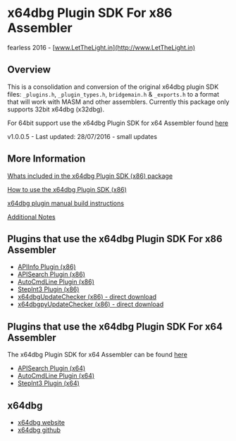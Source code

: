 # x64dbg Plugin SDK For x86 Assembler

fearless 2016 - [www.LetTheLight.in](http://www.LetTheLight.in)

## Overview

This is a consolidation and conversion of the original x64dbg plugin SDK files: `_plugins.h`, `_plugin_types.h`, `bridgemain.h` & `_exports.h` to a format that will work with MASM and other assemblers. Currently this package only supports 32bit x64dbg (x32dbg).

For 64bit support use the x64dbg Plugin SDK for x64 Assembler found [here](https://github.com/mrfearless/x64dbg-Plugin-SDK-For-x64-Assembler)

v1.0.0.5 - Last updated: 28/07/2016 - small updates

## More Information

[Whats included in the x64dbg Plugin SDK (x86) package](https://github.com/mrfearless/x64dbg-Plugin-SDK-For-x86-Assembler/wiki/Whats-included-in-the-x64dbg-Plugin-SDK-(x86)-package)

[How to use the x64dbg Plugin SDK (x86)](https://github.com/mrfearless/x64dbg-Plugin-SDK-For-x86-Assembler/wiki/How-to-use-the-x64dbg-Plugin-SDK-(x86))

[x64dbg plugin manual build instructions](https://github.com/mrfearless/x64dbg-Plugin-SDK-For-x86-Assembler/wiki/x64dbg-plugin-manual-build-instructions)

[Additional Notes](https://github.com/mrfearless/x64dbg-Plugin-SDK-For-x86-Assembler/wiki/Additional-Notes)

## Plugins that use the x64dbg Plugin SDK For x86 Assembler

* [APIInfo Plugin (x86)](https://github.com/mrfearless/APIInfo-Plugin-x86)
* [APISearch Plugin (x86)](https://github.com/mrfearless/APISearch-Plugin-x86)
* [AutoCmdLine Plugin (x86)](https://github.com/mrfearless/AutoCmdLine-Plugin-x86)
* [StepInt3 Plugin (x86)](https://github.com/mrfearless/StepInt3-Plugin-x86)
* [x64dbgUpdateChecker (x86) - direct download](https://dl.dropboxusercontent.com/u/17077376/x64dbg%20Plugins/x64dbgUpdateChecker.zip)
* [x64dbgpyUpdateChecker (x86) - direct download](https://dl.dropboxusercontent.com/u/17077376/x64dbg%20Plugins/x64dbgpyUpdateChecker.zip)


## Plugins that use the x64dbg Plugin SDK For x64 Assembler

The x64dbg Plugin SDK for x64 Assembler can be found [here](https://github.com/mrfearless/x64dbg-Plugin-SDK-For-x64-Assembler)

* [APISearch Plugin (x64)](https://github.com/mrfearless/APISearch-Plugin-x64)
* [AutoCmdLine Plugin (x64)](https://github.com/mrfearless/AutoCmdLine-Plugin-x64)
* [StepInt3 Plugin (x64)](https://github.com/mrfearless/StepInt3-Plugin-x64)


## x64dbg
* [x64dbg website](http://x64dbg.com)
* [x64dbg github](https://github.com/x64dbg/x64dbg)

